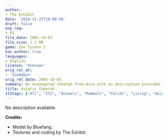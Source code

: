 ```yaml
---
author:
- The Exhibit
date: '2024-11-25T19:00:00'
draft: false
exp_req:
- ES
file_date: 2005-10-03
file_size: 1.1 MB
game: Zoo Tycoon 2
has_author: true
languages:
- English
license: 'Unknown'
orig_rel_at:
- 'ZooAdmin'
orig_rel_date: 2005-10-03
summary: An endangered cheetah from Asia with no description provided.
title: Asiatic Cheetah
zt2tags: ["All", "ZT2", "Animals", "Mammals", "Felids", "Living", "Asian", "Endangered Species"]
---
```

No description available.

**Credits:**  
- Model by Bluefang.  
- Textures and coding by The Exhibit.
